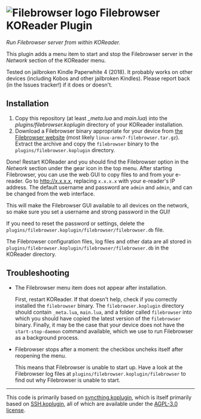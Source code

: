 # ![Filebrowser logo](https://avatars.githubusercontent.com/u/35781395?s=48&v=4) Filebrowser KOReader Plugin

*Run Filebrowser server from within KOReader.*

This plugin adds a menu item to start and stop the Filebrowser server in the *Network* section of the KOReader menu.

Tested on jailbroken Kindle Paperwhite 4 (2018). It probably works on other devices (including Kobos and other jailbroken Kindles). Please report back (in the Issues tracker!) if it does or doesn't.

## Installation

1. Copy this repository (at least *_meta.lua* and *main.lua*) into the *plugins/filebrowser.koplugin* directory of your KOReader installation.
2. Download a Filebrowser binary appropriate for your device from [the Filebrowser website](https://github.com/filebrowser/filebrowser/releases/latest) (most likely `linux-armv7-filebrowser.tar.gz`). Extract the archive and copy the `filebrowser` binary to the `plugins/filebrowser.koplugin` directory.

Done! Restart KOReader and you should find the Filebrowser option in the *Network* section under the gear icon in the top menu. After starting Filebrowser, you can use the web GUI to copy files to and from your e-reader. Go to <http://x.x.x.x>, replacing `x.x.x.x` with your e-reader's IP address. The default username and password are `admin` and `admin`, and can be changed from the web interface.

   This will make the Filebrowser GUI available to all devices on the network, so make sure you set a username and strong password in the GUI!

   If you need to reset the password or settings, delete the `plugins/filebrowser.koplugin/filebrowser/filebrowser.db` file.

The Filebrowser configuration files, log files and other data are all stored in `plugins/filebrowser.koplugin/filebrowser/filebrowser.db` in the KOReader directory.

## Troubleshooting

- The Filebrowser menu item does not appear after installation.

  First, restart KOReader. If that doesn't help, check if you correctly installed the `filebrowser` binary. The `filebrowser.koplugin` directory should contain `_meta.lua`, `main.lua`, and a folder called `filebrowser` into which you should have copied the latest version of the `filebrowser` binary. Finally, it may be the case that your device does not have the `start-stop-daemon` command available, which we use to run Filebrowser as a background process.

- Filebrowser stops after a moment: the checkbox uncheks itself after reopening the menu.

  This means that Filebrowser is unable to start up. Have a look at the Filebrowser log files at `plugins/filebrowser.koplugin/filebrowser` to find out why Filebrowser is unable to start.

---

This code is primarily based on [syncthing.koplugin](https://github.com/arthurrump/syncthing.koplugin), which is itself primarily based on [SSH.koplugin](https://github.com/koreader/koreader/tree/master/plugins/SSH.koplugin), all of which are available under the [AGPL-3.0 license](https://github.com/koreader/koreader/blob/master/COPYING).
